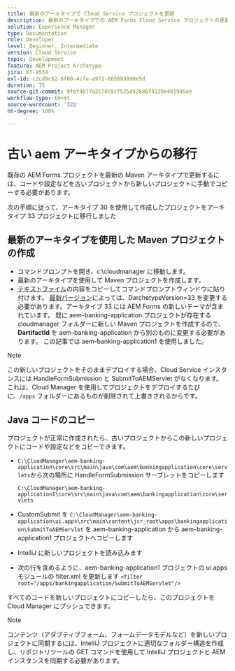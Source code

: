 ```yaml
---
title: 最新のアーキタイプで Cloud Service プロジェクトを更新
description: 最新のアーキタイプでの AEM Forms Cloud Service プロジェクトの更新
solution: Experience Manager
type: Documentation
role: Developer
level: Beginner, Intermediate
version: Cloud Service
topic: Development
feature: AEM Project Archetype
jira: KT-9534
exl-id: c2cd9c52-6f00-4cfe-a972-665093990e5d
duration: 75
source-git-commit: 9fef4b77a2c70c8cf525d42686f4120e481945ee
workflow-type: tm+mt
source-wordcount: '322'
ht-degree: 100%

---
```


# 古い aem アーキタイプからの移行

既存の AEM Forms プロジェクトを最新の Maven アーキタイプで更新するには、コードや設定などを古いプロジェクトから新しいプロジェクトに手動でコピーする必要があります。

次の手順に従って、アーキタイプ 30 を使用して作成したプロジェクトをアーキタイプ 33 プロジェクトに移行しました

## 最新のアーキタイプを使用した Maven プロジェクトの作成

* コマンドプロンプトを開き、c:\cloudmanager に移動します。
* 最新のアーキタイプを使用して Maven プロジェクトを作成します。
* [テキストファイル](assets/creating-maven-project.txt)の内容をコピーしてコマンドプロンプトウィンドウに貼り付けます。 [最新バージョン](https://github.com/adobe/aem-project-archetype/releases)によっては、DarchetypeVersion=33 を変更する必要があります。アーキタイプ 33 には AEM Forms の新しいテーマが含まれています。
既に aem-banking-application プロジェクトが存在する cloudmanager フォルダーに新しい Maven プロジェクトを作成するので、**DartifactId** を aem-banking-application から別のものに変更する必要があります。 この記事では aem-banking-application1 を使用しました。

>[!NOTE]
>
>この新しいプロジェクトをそのままデプロイする場合、Cloud Service インスタンスには HandleFormSubmission と SubmitToAEMServlet がなくなります。 これは、Cloud Manager を使用してプロジェクトをデプロイするたびに、`/apps` フォルダーにあるものが削除されて上書きされるからです。

## Java コードのコピー

プロジェクトが正常に作成されたら、古いプロジェクトからこの新しいプロジェクトにコードや設定などをコピーできます。

* ```C:\CloudManager\aem-banking-application\core\src\main\java\com\aem\bankingapplication\core\servlets```から次の場所に HandleFormSubmission サーブレットをコピーします

  ```C:\CloudManager\aem-banking-application1\core\src\main\java\com\aem\bankingapplication\core\servlets```

* CustomSubmit を
  ```C:\CloudManager\aem-banking-application\ui.apps\src\main\content\jcr_root\apps\bankingapplication\SubmitToAEMServlet``` を aem-banking-application から aem-banking-application1 プロジェクトへコピーします

* IntelliJ に新しいプロジェクトを読み込みます

* 次の行を含めるように、aem-banking-application1 プロジェクトの ui.apps モジュールの filter.xml を更新します
  ```<filter root="/apps/bankingapplication/SubmitToAEMServlet"/>```

すべてのコードを新しいプロジェクトにコピーしたら、このプロジェクトを Cloud Manager にプッシュできます。

>[!NOTE]
>
>コンテンツ（アダプティブフォーム、フォームデータモデルなど）を新しいプロジェクトに同期するには、IntelliJ プロジェクトに適切なフォルダー構造を作成し、リポジトリツールの GET コマンドを使用して IntelliJ プロジェクトと AEM インスタンスを同期する必要があります。
